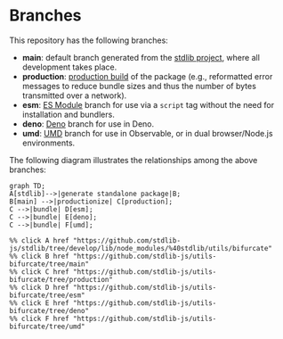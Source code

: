 <!--

@license Apache-2.0

Copyright (c) 2022 The Stdlib Authors.

Licensed under the Apache License, Version 2.0 (the "License");
you may not use this file except in compliance with the License.
You may obtain a copy of the License at

    http://www.apache.org/licenses/LICENSE-2.0

Unless required by applicable law or agreed to in writing, software
distributed under the License is distributed on an "AS IS" BASIS,
WITHOUT WARRANTIES OR CONDITIONS OF ANY KIND, either express or implied.
See the License for the specific language governing permissions and
limitations under the License.

-->

# Branches

This repository has the following branches:

-   **main**: default branch generated from the [stdlib project][stdlib-url], where all development takes place.
-   **production**: [production build][production-url] of the package (e.g., reformatted error messages to reduce bundle sizes and thus the number of bytes transmitted over a network).
-   **esm**: [ES Module][esm-url] branch for use via a `script` tag without the need for installation and bundlers.
-   **deno**: [Deno][deno-url] branch for use in Deno.
-   **umd**: [UMD][umd-url] branch for use in Observable, or in dual browser/Node.js environments.

The following diagram illustrates the relationships among the above branches:

```mermaid
graph TD;
A[stdlib]-->|generate standalone package|B;
B[main] -->|productionize| C[production];
C -->|bundle| D[esm];
C -->|bundle| E[deno];
C -->|bundle| F[umd];

%% click A href "https://github.com/stdlib-js/stdlib/tree/develop/lib/node_modules/%40stdlib/utils/bifurcate"
%% click B href "https://github.com/stdlib-js/utils-bifurcate/tree/main"
%% click C href "https://github.com/stdlib-js/utils-bifurcate/tree/production"
%% click D href "https://github.com/stdlib-js/utils-bifurcate/tree/esm"
%% click E href "https://github.com/stdlib-js/utils-bifurcate/tree/deno"
%% click F href "https://github.com/stdlib-js/utils-bifurcate/tree/umd"
```

[stdlib-url]: https://github.com/stdlib-js/stdlib/tree/develop/lib/node_modules/%40stdlib/utils/bifurcate
[production-url]: https://github.com/stdlib-js/utils-bifurcate/tree/production
[deno-url]: https://github.com/stdlib-js/utils-bifurcate/tree/deno
[umd-url]: https://github.com/stdlib-js/utils-bifurcate/tree/umd
[esm-url]: https://github.com/stdlib-js/utils-bifurcate/tree/esm